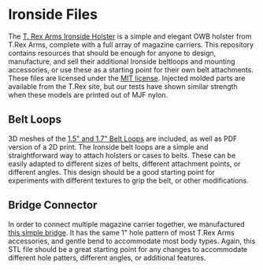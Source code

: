 # Ironside Files

The [T. Rex Arms Ironside Holster](https://www.trex-arms.com/product-category/holster-categories/Ironside/) is a simple and elegant OWB holster from T.Rex Arms, complete with a full array of magazine carriers. This repository contains resources that should be enough for anyone to design, manufacture, and sell their additional Ironside beltloops and mounting accessories, or use these as a starting point for their own belt attachments. These files are licensed under the [MIT license](https://choosealicense.com/licenses/mit/). Injected molded parts are available from the T.Rex site, but our tests have shown similar strength when these models are printed out of MJF nylon. 

## Belt Loops
3D meshes of the [1.5" and 1.7" Belt Loops](https://www.trex-arms.com/store/Ironside-Belt-Loop-Pair/) are included, as well as PDF version of a 2D print. The Ironside belt loops are a simple and straightforward way to attach holsters or cases to belts. These can be easily adapted to different sizes of belts, different attachment points, or different angles. This design should be a good starting point for experiments with different textures to grip the belt, or other modifications.

## Bridge Connector
In order to connect multiple magazine carrier together, we manufactured [this simple bridge](https://www.trex-arms.com/store/Ironside-Carrier-Connector/). It has the same 1" hole pattern of most T.Rex Arms accessories, and gentle bend to accommodate most body types. Again, this STL file should be a great starting point for any changes to accommodate different hole patters, different angles, or additional features. 
